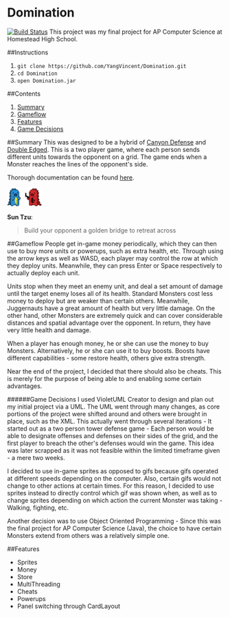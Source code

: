 # Domination
[![Build Status](https://travis-ci.org/YangVincent/Domination.png)](https://travis-ci.org/YangVincent/Domination)
This project was my final project for AP Computer Science
at Homestead High School.

##Instructions
1. ```git clone https://github.com/YangVincent/Domination.git```
2. ```cd Domination```
3. ```open Domination.jar```

##Contents
1. [Summary](#summary)
2. [Gameflow](#gameflow)
3. [Features](#features)
4. [Game Decisions](#game-decisions)

##Summary
This was designed to be a hybrid of 
[Canyon Defense](http://www.miniclip.com/games/canyon-defense/en/#t-c-f-C) and
[Double Edged](http://www.nitrome.com/games/doubleedged/#.VXtXShNViko).
This is a two player game, where each person sends different units towards
the opponent on a grid. The game ends when a Monster reaches the lines of 
the opponent's side. 

Thorough documentation can be found [here](http://yangvincent.github.io/Domination/JavaDocs/).

![Blue Bolt](https://github.com/YangVincent/Domination/blob/master/Animations/BlueFightingBoltMonster/blue1.png)
![Red Bolt](https://github.com/YangVincent/Domination/blob/master/Animations/RedFightingJuggernautMonster/red3.png)

**Sun Tzu**:
> Build your opponent a golden bridge to retreat across

##Gameflow
People get in-game money periodically, which they can then use to buy more units
or powerups, such as extra health, etc.
Through using the arrow keys as well as WASD, each player may control the row
at which they deploy units. Meanwhile, they can press Enter or Space respectively
to actually deploy each unit. 

Units stop when they meet an enemy unit, and deal a set amount of damage until
the target enemy loses all of its health. Standard Monsters cost less money
to deploy but are weaker than certain others. Meanwhile, Juggernauts have a 
great amount of health but very little damage. On the other hand, other Monsters
are extremely quick and can cover considerable distances and spatial advantage
over the opponent. In return, they have very little health and damage. 

When a player has enough money, he or she can use the money to buy Monsters.
Alternatively, he or she can use it to buy boosts. Boosts have different 
capabilities - some restore health, others give extra strength. 

Near the end of the project, I decided that there should also be cheats. This is
merely for the purpose of being able to and enabling some certain advantages.

######Game Decisions
I used VioletUML Creator to design and plan out my initial project via
a UML. The UML went through many changes, as core portions of the project
were shifted around and others were brought in place, such as the XML. This 
actually went through several iterations - It started out as a two person
tower defense game - Each person would be able to designate offenses
and defenses on their sides of the grid, and the first player to breach
the other's defenses would win the game. This idea was later scrapped as 
it was not feasible within the limited timeframe given - a mere two weeks.

I decided to use in-game sprites as opposed to gifs because gifs operated
at different speeds depending on the computer. Also, certain gifs would
not change to other actions at certain times. For this reason, I decided
to use sprites instead to directly control which gif was shown when, as well as 
to change sprites depending on which action the current Monster was taking - 
Walking, fighting, etc. 

Another decision was to use Object Oriented Programming - Since this was the
final project for AP Computer Science (Java), the choice to have certain 
Monsters extend from others was a relatively simple one. 



##Features
* Sprites
* Money
* Store
* MultiThreading
* Cheats
* Powerups
* Panel switching through CardLayout


